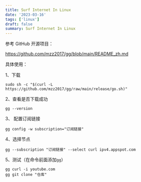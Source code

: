 ```yaml
---
title: Surf Internet In Linux
date: '2023-03-16'
tags: ['linux']
draft: false
summary: Surf Internet In Linux
---
```


参考 GitHub 开源项目：

https://github.com/mzz2017/gg/blob/main/README_zh.md

具体使用：

1、下载

```shell
sudo sh -c "$(curl -L https://github.com/mzz2017/gg/raw/main/release/go.sh)"
```

2、查看是否下载成功

```shell
gg --version
```

3、 配置订阅链接

```shell
gg config -w subscription="订阅链接"
```

4、选择节点

```shell
gg --subscription "订阅链接" --select curl ipv4.appspot.com
```

5、测试（在命令前面添加`gg`）

```shell
gg curl -i youtube.com
gg git clone "仓库"
```
